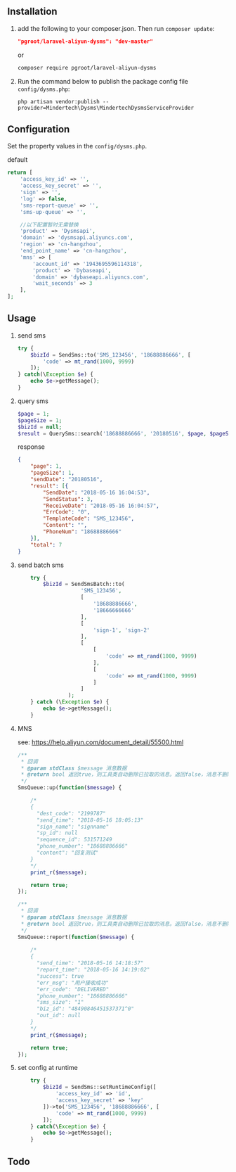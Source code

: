 ## Installation

1. add the following to your composer.json. Then run `composer update`:

    ```json
    "pgroot/laravel-aliyun-dysms": "dev-master"
    ```

    or

    ```bash
    composer require pgroot/laravel-aliyun-dysms
    ```

2. Run the command below to publish the package config file `config/dysms.php`:

    ```shell
    php artisan vendor:publish --provider=Mindertech\Dysms\MindertechDysmsServiceProvider
    ```

## Configuration

Set the property values in the `config/dysms.php`.

default
```php
return [
    'access_key_id' => '',
    'access_key_secret' => '',
    'sign' => '',
    'log' => false,
    'sms-report-queue' => '',
    'sms-up-queue' => '',

    //以下配置暂时无需替换
    'product' => 'Dysmsapi',
    'domain' => 'dysmsapi.aliyuncs.com',
    'region' => 'cn-hangzhou',
    'end_point_name' => 'cn-hangzhou',
    'mns' => [
        'account_id' => '1943695596114318',
        'product' => 'Dybaseapi',
        'domain' => 'dybaseapi.aliyuncs.com',
        'wait_seconds' => 3
    ],
];
```



## Usage


1. send sms

    ```php
    try {
        $bizId = SendSms::to('SMS_123456', '18688886666', [
            'code' => mt_rand(1000, 9999)
        ]);
    } catch(\Exception $e) {
        echo $e->getMessage();
    }
    ```

2. query sms 

    ```php 
    $page = 1;
    $pageSize = 1;
    $bizId = null;
    $result = QuerySms::search('18688886666', '20180516', $page, $pageSize, $bizId);
    ```

    response
    
    ```json
    {
        "page": 1,
        "pageSize": 1,
        "sendDate": "20180516",
        "result": [{
            "SendDate": "2018-05-16 16:04:53",
            "SendStatus": 3,
            "ReceiveDate": "2018-05-16 16:04:57",
            "ErrCode": "0",
            "TemplateCode": "SMS_123456",
            "Content": "",
            "PhoneNum": "18688886666"
        }],
        "total": 7
    }
    ```

3. send batch sms

    ```php 
        try {
            $bizId = SendSmsBatch::to(
                        'SMS_123456', 
                        [
                            '18688886666',
                            '18666666666'
                        ], 
                        [
                            'sign-1', 'sign-2'
                        ],
                        [
                            [
                                'code' => mt_rand(1000, 9999)
                            ],
                            [
                                'code' => mt_rand(1000, 9999)
                            ]
                        ]
                    );
        } catch (\Exception $e) {
            echo $e->getMessage();
        }
    ```

4. MNS

    see: https://help.aliyun.com/document_detail/55500.html

    ```php 
    /**
     * 回调
     * @param stdClass $message 消息数据
     * @return bool 返回true，则工具类自动删除已拉取的消息。返回false，消息不删除可以下次获取
     */
    SmsQueue::up(function($message) {
    
        /*
        {
          "dest_code": "2199787"
          "send_time": "2018-05-16 18:05:13"
          "sign_name": "signname"
          "sp_id": null
          "sequence_id": 531571249
          "phone_number": "18688886666"
          "content": "回复测试"
        }
        */
        print_r($message);
    
        return true;
    });
    ```

    ```php 
    /**
     * 回调
     * @param stdClass $message 消息数据
     * @return bool 返回true，则工具类自动删除已拉取的消息。返回false，消息不删除可以下次获取
     */
    SmsQueue::report(function($message) {
        
        /*
        {
          "send_time": "2018-05-16 14:18:57"
          "report_time": "2018-05-16 14:19:02"
          "success": true
          "err_msg": "用户接收成功"
          "err_code": "DELIVERED"
          "phone_number": "18688886666"
          "sms_size": "1"
          "biz_id": "48490846451537371^0"
          "out_id": null
        }
        */
        print_r($message);
    
        return true;
    });
    ```

5. set config at runtime

    ```php 
        try {
            $bizId = SendSms::setRuntimeConfig([
                'access_key_id' => 'id',
                'access_key_secret' => 'key'
            ])->to('SMS_123456', '18688886666', [
                'code' => mt_rand(1000, 9999)
            ]);
        } catch(\Exception $e) {
            echo $e->getMessage();
        }
    ```

## Todo

